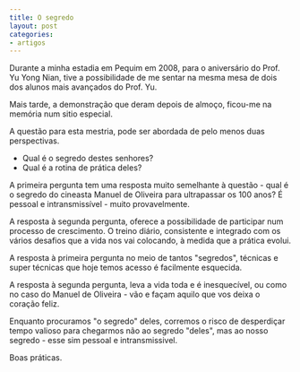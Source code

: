 ```yaml
---
title: O segredo
layout: post
categories:
- artigos
---
```

Durante a minha estadia em Pequim em 2008, para o aniversário do Prof. Yu Yong Nian, tive a possibilidade de me sentar na mesma mesa de dois dos alunos mais avançados do Prof. Yu. 

Mais tarde, a demonstração que deram depois de almoço, ficou-me na memória num sitio especial. 

A questão para esta mestria, pode ser abordada de pelo menos duas perspectivas. 

+ Qual é o segredo destes senhores? 
+ Qual é a rotina de prática deles?

A primeira pergunta tem uma resposta muito semelhante à questão - qual é o segredo do cineasta Manuel de Oliveira para ultrapassar os 100 anos? É pessoal e intransmissível - muito provavelmente. 

A resposta à segunda pergunta, oferece a possibilidade de participar num processo de crescimento. O treino diário, consistente e integrado com os vários desafios que a vida nos vai colocando, à medida que a prática evolui. 

A resposta à primeira pergunta no meio de tantos "segredos", técnicas e super técnicas que hoje temos acesso é facilmente esquecida. 

A resposta à segunda pergunta, leva a vida toda e é inesquecível, ou como no caso do Manuel de Oliveira - vão e façam aquilo que vos deixa o coração feliz. 

Enquanto procuramos "o segredo" deles, corremos o risco de desperdiçar tempo valioso para chegarmos não ao segredo "deles", mas ao nosso segredo - esse sim pessoal e intransmissivel.

Boas práticas. 
